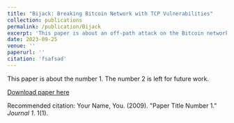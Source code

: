 ```yaml
---
title: "Bijack: Breaking Bitcoin Network with TCP Vulnerabilities"
collection: publications
permalink: /publication/Bijack
excerpt: 'This paper is about an off-path attack on the Bitcoin network exploiting the TCP vulnerabilities.'
date: 2023-09-25
venue: ''
paperurl: ''
citation: 'fsafsad'
---
```

This paper is about the number 1. The number 2 is left for future work.

[Download paper here](http://academicpages.github.io/files/paper1.pdf)

Recommended citation: Your Name, You. (2009). "Paper Title Number 1." <i>Journal 1</i>. 1(1).
